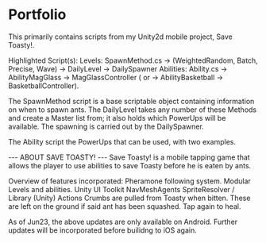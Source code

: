 # Portfolio

This primarily contains scripts from my Unity2d mobile project, Save Toasty!.

Highlighted Script(s):
Levels: SpawnMethod.cs -> (WeightedRandom, Batch, Precise, Wave) -> DailyLevel -> DailySpawner
Abilities: Ability.cs -> AbilityMagGlass -> MagGlassController ( or -> AbilityBasketball -> BasketballController).

The SpawnMethod script is a base scriptable object containing information on when to spawn ants. The DailyLevel takes any number of these Methods and create a Master list from; it also holds which PowerUps will be available. The spawning is carried out by the DailySpawner.

The Ability script the PowerUps that can be used, with two examples.

--- ABOUT SAVE TOASTY! ---
Save Toasty! is a mobile tapping game that allows the player to use abilities to save Toasty before he is eaten by ants.

Overview of features incorporated:
Pheramone following system.
Modular Levels and abilities.
Unity UI Toolkit
NavMeshAgents
SpriteResolver / Library
(Unity) Actions
Crumbs are pulled from Toasty when bitten. These are left on the ground if said ant has been squashed. Tap again to heal.

As of Jun23, the above updates are only available on Android. Further updates will be incorporated before builidng to iOS again.
